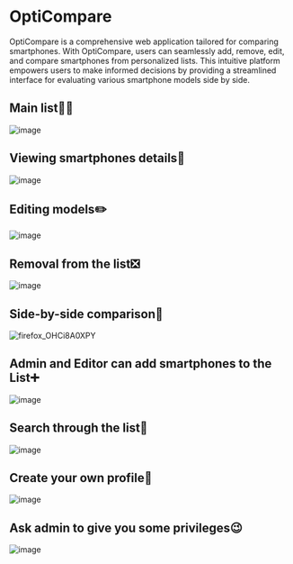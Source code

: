 # OptiCompare
OptiCompare is a comprehensive web application tailored for comparing smartphones. 
With OptiCompare, users can seamlessly add, remove, edit, and compare smartphones from personalized lists. 
This intuitive platform empowers users to make informed decisions by providing a streamlined interface for evaluating various smartphone models side by side.
## Main list👨‍💻
![image](https://github.com/trenbolone-acetate/OptiCompare/assets/117907678/0e5bb9db-d8f7-4277-afa3-daf63a8c8b80)

## Viewing smartphones details👀
![image](https://github.com/trenbolone-acetate/OptiCompare/assets/117907678/d716f6cd-c0fa-44f9-843b-3b446a95e3f3)

## Editing models✏️
![image](https://github.com/trenbolone-acetate/OptiCompare/assets/117907678/203b4a8a-5033-4405-89b3-ae46e964caa4)

## Removal from the list❎
![image](https://github.com/trenbolone-acetate/OptiCompare/assets/117907678/32476a78-7d8f-4dba-881e-c1ba544d60a8)

## Side-by-side comparison🔀
![firefox_OHCi8A0XPY](https://github.com/trenbolone-acetate/OptiCompare/assets/117907678/41647a8c-2fb7-4fc6-a94a-6d46079b5175)

## Admin and Editor can add smartphones to the List➕
![image](https://github.com/trenbolone-acetate/OptiCompare/assets/117907678/0b6fc184-1841-495f-8e86-a68f8c9ddf6d)

## Search through the list📱
![image](https://github.com/trenbolone-acetate/OptiCompare/assets/117907678/81419cdb-0338-4d23-aa94-0721aa51e61b)

## Create your own profile📝
![image](https://github.com/trenbolone-acetate/OptiCompare/assets/117907678/0eb83183-5248-400f-84f1-db6c2218c1da)

## Ask admin to give you some privileges😉
![image](https://github.com/trenbolone-acetate/OptiCompare/assets/117907678/a5539fbb-12bc-453a-97e5-864f94a94adc)

